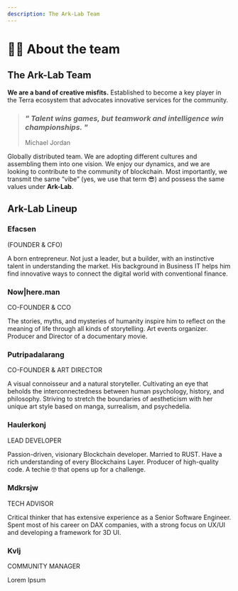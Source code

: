 ```yaml
---
description: The Ark-Lab Team
---
```


# 🧑🚀 About the team

## **The Ark-Lab Team**

**We are a band of creative misfits.** Established to become a key player in the Terra ecosystem that advocates innovative services for the community.

> ### _**" Talent wins games, but teamwork and intelligence win championships. "**_
>
> Michael Jordan

Globally distributed team. We are adopting different cultures and assembling them into one vision. We enjoy our dynamics, and we are looking to contribute to the community of blockchain. Most importantly, we transmit the same “vibe” (yes, we use that term :sunglasses:) and possess the same values under **Ark-Lab**.

## Ark-Lab Lineup



### **Efacsen**&#x20;

(FOUNDER & CFO)

A born entrepreneur. Not just a leader, but a builder, with an instinctive talent in understanding the market. His background in Business IT helps him find innovative ways to connect the digital world with conventional finance.

### **Now|here.man**&#x20;

CO-FOUNDER & CCO

The stories, myths, and mysteries of humanity inspire him to reflect on the meaning of life through all kinds of storytelling. Art events organizer. Producer and Director of a documentary movie.

### **Putripadalarang**

CO-FOUNDER & ART DIRECTOR

A visual connoisseur and a natural storyteller. Cultivating an eye that beholds the interconnectedness between human psychology, history, and philosophy. Striving to stretch the boundaries of aestheticism with her unique art style based on manga, surrealism, and psychedelia.

### **Haulerkonj**

LEAD DEVELOPER

Passion-driven, visionary Blockchain developer. Married to RUST. Have a rich understanding of every Blockchains Layer. Producer of high-quality code. A techie 🤓 that opens up for a challenge.

### **Mdkrsjw**

TECH ADVISOR

Critical thinker that has extensive experience as a Senior Software Engineer. Spent most of his career on DAX companies, with a strong focus on UX/UI and developing a framework for 3D UI.

### Kvlj

COMMUNITY MANAGER

Lorem Ipsum
